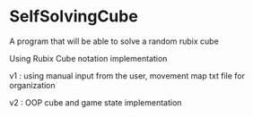 # SelfSolvingCube
A program that will be able to solve a random rubix cube

Using Rubix Cube notation implementation

v1 : using manual input from the user, movement map txt file for organization

v2 : OOP cube and game state implementation
